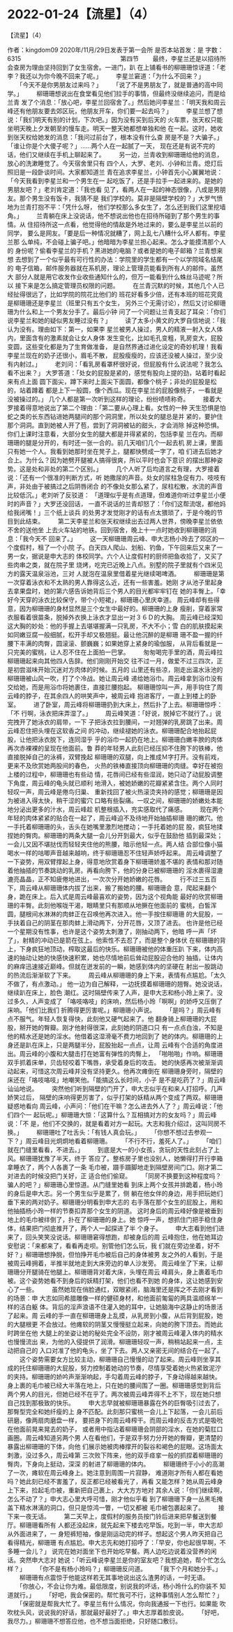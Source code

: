 # 2022-01-24【流星】（4）



【流星】（4）



 作者：kingdom09 2020年/11月/29日发表于第一会所 是否本站首发：是 字数：6315
 　　　　　　　　　　　　　　　　第四节
 　　最终，李星兰还是以招待所会查房为理由坚持回到了女生宿舍。一进门，趴 在上铺看书的柳珊珊惊讶道：「老李？我还以为你今晚不回来了呢。」
 　　李星兰窘道：「为什么不回来？」
 　　「今天不是你男朋友过来吗？」
 　　「说了不是男朋友了，就是普通的高中同学。」
 　　柳珊珊想说出在食堂看见他们拉手的事情，但最终没继续追问，而是给兰青 发了个消息：「放心吧，李星兰回宿舍了。」然后她问李星兰：「明天我和周云 峰还有他朋友要去郊区玩，他朋友开车，你们要一起去吗？」
 　　李星兰想了想说：「我们明天有别的计划，下次吧。」因为没有买到后天的 火车票，张天权只能坐明天晚上夕发朝至的慢车走。明天一整天她都想单独和他 在一起。这时，她收到张天权给她发的消息：「我问过前台了，根本没有什么查 房是不是？大骗子。」「谁让你是个大傻子呢？」……两个人在一起腻了一天， 现在还是有说不完的话，他们又继续在手机上聊起来了。
 　　另一边，兰青收到柳珊珊给他的消息，放心的洗漱睡觉了。今天宿舍里只有 四个人，大罗、老刘、小钟和兰青。熄灯后照旧是一段卧谈时间。大家都知道兰 青在追求李星兰，小钟首先小心翼翼地说：「今天我看到李星兰和一个男生在一 起吃饭了，还是手拉手一起进来的。是她的男朋友吧？」老刘肯定道：「我也看 见了，看两人在一起的神态很像，八成是男朋友。那个男生没有饭卡，我猜不是 我们学校的。莫非是隔壁学校的？」大罗气愤地为兰青打抱不平：「凭什么呀， 他们学校那么多女生了，怎么还到我们这里挖墙角。」
 　　兰青躺在床上没说话，他不想说出他也在招待所碰到了那个男生的事情。从 住招待所这一点看，他觉得他的情敌是外地过来的，要么是李星兰以前的同学， 要么是网友。「要是后一种情况就糟了，网上乱七八糟什么坏人都有。李星兰那 么单纯，不会碰上骗子吧。」他暗暗为李星兰担心起来。怎么才能摸清那个人的 身份呢？偷看李星兰的手机？黑进她的电脑？或者是她的电子邮箱？兰青想来想 去想到了一个似乎最有可行性的办法：学院里的学生都有一个以学院域名结尾的 电子信箱，邮件服务器就在系机房，理论上管理员能看到所有人的邮件。虽然大 部分人就是用它收发作业收些通知什么的，但万一能看到什么蛛丝马迹呢？所以 接下来是怎么搞定管理员权限的问题。
 　　在兰青沉默的时候，其他几个人已经扯得很远了，比如学院的院花比他们的 班花好看多少倍，还有本班的班花究竟是柳珊珊还是李星兰（班里只有五个女生， 另外三个无需讨论），然后又讨论柳珊珊为什么和上一个男友分手了。最后小钟 问了一个问题让兰青支起了耳朵：「你们说李星兰和她的疑似男友睡过没有？」
 　　读了太多小黄文的大罗自信地说：「我认为没有。理由如下：第一，如果李 星兰被男人操过，男人的精液一射入女人体内，里面含有的激素就会让女人身体 发生变化，比如毛孔变粗，乳房变大，屁股变圆，这些变化都是为了生育做准备， 是自然界通过进化设定的奇妙机理！我看李星兰现在的奶子还很小，眉毛不散， 屁股瘦瘦的，应该还没被人操过，至少没有内射过。」
 　　老刘问：「看乳房看罩杯很好说，但屁股有什么说法呢？我怎么看不出来？」 大罗答道：「处女的屁股是紧的，感觉有股向上提的劲，站着时看起来有点上面 圆下面尖，蹲下来时上面尖下面圆，都像个桃子；非处的屁股是松的，站着蹲着 都是上下一般圆，像个西瓜。现在李星兰的屁股像桃子，一看就是没被操过的。」 几个人都是第一次听到这样的理论，纷纷啧啧称奇。
 　　接着大罗接着得意地说出了第二个理由：「第二要从心理上看。女性的一种 天生恐惧是怕蛇之类的长东西钻进她两腿间的那个洞洞里，所以处女的腿总是并 紧的，要护住那个洞洞。直到她被人开了苞，尝到了洞洞被钻的甜头，才会消除 掉这种恐惧。你们上课时注意看，大部分女生的腿大都是并得紧紧的，包括李星 兰在内。而柳珊珊的腿是分开的，有时还一张一合的。前几天咱们几个一起去机 房上课，里面只有她一个人。我看到她那时坐在凳子上，腿都快劈成一字了，咱 们进去后她才合上。为什么？因为她劈开腿被人搞得很爽，所以平时也会下意识 的摆出那种姿势。这是处和非处的第二个区别。」
 　　几个人听了后均道言之有理，大罗接着说：「还有一个很准的判断方式，听 她撒尿的声音。处女的尿柱急促有力、吱吱有声，非处由于被搞过之后阴唇闭合 的不像处女那么紧了，尿柱松散，水流的声音比较低沉。」老刘听了反驳道： 「道理似乎是有点道理，但难道你听过李星兰小便时的声音？」大罗还没回话， 一直不说话的兰青却怒了：「你们这帮流氓，都他妈给我闭嘴！」三个纸上谈兵 的处男才发觉刚才的话有点太猥琐了，于是今晚的节目到此结束。
 　　第二天李星兰和张天权继续出去过两人世界，傍晚李星兰依依不舍的送他坐 上去火车站的地铁。回到宿舍，晚上十一点时她收到柳珊珊的消息：「我今天不 回来了。」
 　　这一天柳珊珊周云峰、申大志杨小玲去了郊区的一个度假村，租了一个小院 子。白天四人爬山、划船、钓鱼，下午回来后又来了一男一女，据说是申大志的 体校同学。六个人让度假村的厨师把鱼收拾了，又买了些肉串之类，就在院子里 烧烤，吃完已近晚上八点。别墅的院子里就有个四米见方的露天温泉浴池，三对 人就泡在温泉里借着星光继续喝啤酒。
 　　柳珊珊是第一次穿着泳衣和不太熟的男人靠得这么近，还有一些害羞。她刚 才从池子里起身去拿果盘时，她的第六感告诉她背后三个男人的目光都牢牢钉在 她的丰臀上。「幸好今天穿的泳衣比较保守，带个小短裙」，柳珊珊心里庆幸道。 周云峰却有些得意，因为柳珊珊的身材显然是三个女生中最好的。柳珊珊的上身 瘦削，穿着家常衣服看着很苗条，脱掉外衣换上泳衣才显出一对３６Ｄ的大胸。 周云峰已经深知这大胸的妙处：他的手握上去堪堪握满一只乳房，不大不小；雪 白的肌肤摸起来如同嫩豆腐一般细腻，松开手却又极翘挺。最让他沉醉的是柳珊 珊不盈一握的纤腰下丰满的肉臀，圆滚滚、颤巍巍；如果她穿上紧身的瑜伽服， 从背后看就是一只完美的蜜桃，让人忍不住在上面拍一巴掌。
 　　匆匆喝完手里的酒，周云峰拉柳珊珊起来向其他四人告辞。他们刚刚开始交 往不过一月，做爱不过三四次，正是初尝滋味开始沉迷对方肉体的时候。五月的 山里还有些凉，刚走出温水泳池的柳珊珊被山风一吹，打了个冷战。她让周云峰 递给她浴巾。周云峰拿到浴巾没有交给她，而是用浴巾将她裹住，直接拦腰抱起。 柳珊珊惊叫一声，用手钩住了周云峰的脖子，在其余四人的哄笑声中，被周云峰 抱进客厅，一直上到楼上的卧室。
 　　进了卧室，周云峰将柳珊珊扔到大床上，然后扑了上去。柳珊珊惊呼：「不 行啊，泳衣把床弄湿了。」
 　　周云峰笑道：「好说，脱掉它不就行了。」说完拽开了她泳衣的肩带，一下 子把泳衣拉到腰间，一对翘弹的乳房跳了出来。周云峰忍住把头埋在这软香之间 的冲动，继续褪她的泳衣。柳珊珊配合地抬起屁股，让他把泳衣脱下，连同湿乎 乎的浴巾一起扔在地上。柳珊珊白嫩丰腴的肉体再次赤裸裸的呈现在他面前。鲁 莽的年轻男人此刻已经压抑不住胯下的铁棒，他直接脱掉自己的泳裤，双臂挽起 柳珊珊的双腿，向上推成Ｍ字打开。没有前戏，更来不及欣赏她两股间的春色， 火热的铁棒直接顶向柳珊珊的肉缝。幸好在被抱上楼的过程中，柳珊珊也有些动 情，花唇间已经有些湿润，她只动了动屁股调整下角度，周云峰的龟头就已顺利 地滑入，被她娇嫩的花瓣紧紧含住。两个人同时轻叹一声，周云峰是倦鸟归巢、 重新找回了被火热滚烫夹持的感觉；柳珊珊是因为被进入得太快，稍干涩的蜜穴 口略有些裂痛。一叹之间，柳珊珊的娇嫩处本能地分泌出更多的汁水，周云峰趁 机整根插入，充实感取代了痛感。
 　　现在两个年轻的肉体紧紧的贴合在一起了，周云峰迫不及待地开始抽插柳珊 珊的嫩穴。他一手托着柳珊珊的头，舌头在她嘴里激烈地搅动；一手托着她的屁 股，疯狂地揉捏她的臀肉。柳珊珊的两条大腿一会儿分开到最大，似乎在鼓励他 插到最深处；一会儿又因不堪挞伐而轻轻夹住他的熊腰，暗示他轻一点。两人结 合部位像小猫喝水一样的咕唧声音越来越响，终于柳珊珊忍不住轻声娇呼起来。 周云峰调整了一下姿势，用双臂撑起上身，得意地欣赏着身下柳珊珊娇羞不堪的 表情和那对随着他抽插的节奏跳动的乳房。再看向胯下，他的分身已被柳珊珊的 淫水裹得湿漉漉亮晶晶，正不知疲倦地进出，一次次分开她娇嫩的花唇。
 　　行不过三五百下，周云峰从柳珊珊体内拔了出来，搬了搬她的腰。柳珊珊会 意，爬起来翻个身，跪在床上。后入式是周云峰最喜欢的姿势，因为这个视角能 最好的欣赏柳珊珊的丰臀。此刻他喉咙干渴，眼睛里只有那顺从地撅在他面前的 蜜桃，白皙浑圆，腿根间水淋淋的肉蚌正在召唤他再次进入。他一手按住柳珊珊 的大屁股，一手扶着自己的阴茎在那肉蚌上滑动两下，分开花唇，又顶了进去。 也许是他已经一个星期没有性事，也许是这个姿势太刺激了，刚抽动两下，他暗 呼一声「坏了」，射精的冲动已是箭在弦上。他索性不去忍了，而是整个身体伏 在柳珊珊的背上，下身疯狂地顶动，榨取这最后的快乐。柳珊珊被他的体重压趴 下来，体内高速的抽动让她的快感快速积累，她也尽情地前后耸动屁股迎合他的 抽插，让体内的麻痒迅速接近巅峰。但就在迸发前的一瞬，她感到体内的坚硬在 射出一股跳动的热流后渐渐软了下来。
 　　周云峰从柳珊珊的身上下来，表情有点尴尬。「太久不做了，有点激动。」 他一边为自己解释，一边抚摸着柳珊珊的翘臀。她没说话，继续趴在床上，脸色 潮红。这时隔壁传来了人声，是申大志和杨小玲上来了。没过多久，人声变成了 「咯吱咯吱」的床响，然后杨小玲「啊啊」的娇呼又压倒了床响。「他们比我们 折腾得更厉害呢。」柳珊珊小声说。
 　　「是吗？」周云峰有点不服气。年轻人恢复得快，此刻他又硬气起来了。他 翻身骑上柳珊珊的大屁股，掰开她的臀瓣。刚才他射得很深，此刻她的阴道口只 有一点点白浊，不知是他的精水还是她的淫水。他借着这湿滑毫不费力地回到了 她的体内。柳珊珊的上身还是趴在床上，只是两腿半分，屁股抬起一点点，让周 云峰有个合适的角度进出。周云峰的小腹和大腿击打在她富有弹性的肉臀上， 「啪啪啪」作响。柳珊珊双手抓着床单，贝齿轻咬着下嘴唇，承受着身后的攻击。 她的快感再次被渐渐调动起来，可惜这次周云峰并没有坚持更久。他再次瘫倒在 柳珊珊身旁时，隔壁的床还在「咯吱咯吱」地嘲笑他。「能搞这么长时间，小子 是不是吃药了？」周云峰讪讪地说。
 　　突然他们听到隔壁的门开了，申大志似乎在和来人打招呼。几声娇笑过后， 隔壁的床响得更厉害了，似乎打架的妖精从两个变成了两双。柳珊珊疑惑地看向 周云峰，小声问：「他们在干嘛？怎么进去外人了？」周云峰说：「他们四个一 起玩呢。」柳珊珊大惊：「这算什么？互相搞对方的女友吗？」周云峰说：「不 是，他们不交换的，就是看着对方一起玩。大志和我介绍过，这叫同房不换。」
 　　柳珊珊吐了吐舌头：「有钱人真会玩。」
 　　「你想不想过去参观一下？」周云峰目光炯炯地看着柳珊珊。
 　　「不行不行，羞死人了。」
 　　「咱们就在门缝里看看，不进去。」
 　　到底是大一的小女孩，贪玩的天性此刻占了上风。柳珊珊犹豫了半天，终于 答应了。整栋房子里也没别人，她懒得打开行李箱拿睡衣了，两个人各裹了一条 毛巾被，蹑手蹑脚地走到隔壁房间门口。刚才第二对进去的时候没把门关好，正 适合他们偷窥。
 　　「同房不换要到这种程度吗？骗人的吧？」柳珊珊心里惊道。从门缝里她看 到床上两个女孩并排跪着，杨小玲的身后是申大志。另一个男生似乎是累了，侧 躺在他女伴的身边，用手把玩她们垂下来的两对奶子。柳珊珊分明看到申大志的 右手落在那个女生的屁股上，用和他抽插杨小玲一样的节奏扣弄那个女生的阴道。 这时身后的周云峰好像是被垂到地上的毛巾被绊倒了，扑在了柳珊珊的身上。她 惊呼一声，想抓住门把手稳住身体，结果把门彻底推开了，两个人一起探进了半 个身子。
 　　申大志看到他们进来了，回头笑笑没说话。柳珊珊窘得想跑，却被身后的周 云峰抱住，他在她耳边安慰说：「来都来了，看看再走呗。别管他们怎么玩，我 们就在旁边坐着，好不好？」柳珊珊想挣脱，但怕挣开毛巾被后自己的身体被男 友之外的人看到，于是被周云峰拥着，半推半就地走到大床旁边的单人沙发旁。 周云峰坐了下来，让柳珊珊分开腿骑在他腿上。柳珊珊背对着大床，头埋在周云 峰肩头，身上裹着毛巾被。这个姿势她看不到身后的妖精打架，他们也看不到她 的身体，这让她感到安心了一些。
 　　虽然她现在俏脸通红，双眼紧闭，脑海里还是挥之不去刚才看到的场景：申 大志如同希腊雕像一样的健硕身材，和他面前匍匐的两具温顺绵羊一样的洁白躯 体。背后的淫声浪语不住灌入她的耳中，让她脑海中这静止的场景活了起来。周 云峰的手一直在柳珊珊身上乱摸，从乳房到小腹，从后背到屁股，她的大腿根更 不会放过。他瘫软的阴茎又慢慢挺立起来，向她的胯下顶去。而她此时跨坐在他 大腿上的坐姿让她的秘处完全不设防，刚才被周云峰灌入体内的精水也慢慢流出 来，为他的入侵提供了润滑。柳珊珊轻叹一声，稍稍站起来一点，主动把自己的 入口对准了他的龟头，坐了下去。两人又亲密无间的结合在一起了。
 　　这个姿势需要女方比较主动，柳珊珊自己慢慢的动了起来。周云峰则坐享其 成的托住柳珊珊的大屁股，努力控制着她动的节奏，尽情享受着她火热紧致泥泞 的夹持。柳珊珊的娇吟声渐渐响起，手勾着周云峰的脖子，下身动得越来越快。 身上裹的毛巾被已经大半落在地上，只在她的腰间围了一圈。柳珊珊感觉到背后 两个男人的目光，但她已经不在乎了。两次被周云峰弄得不上不下，现在她只想 自己找到那极致的快乐。
 　　申大志早就被柳珊珊暴露在外的巨臀吸引过去了，那臀型完全和她纤瘦的上 身不匹配。此刻那只蜜桃一会儿上下起落，一会儿前后研磨，像两扇肉磨盘一样， 要把身下的周云峰榨干。而周云峰的反击方式是吸吮在他面前晃来晃去的奶子， 或者用中指沾着柳珊珊会阴部的淫水，在她的菊肛口画圈。周云峰知道另两个男 人在看他们，于是双手努力分开她的臀瓣，更清楚的暴露出柳珊珊的下体，向他 们展示她被肉棒撑开的裂谷和褐色的屁眼。这场面太刺激，没过多久，周云峰第 三次败下阵来，他的双手痉挛一般的抓捏着柳珊珊的臀肉，下身向上挺动，深深 的射进了柳珊珊的体内。
 　　柳珊珊终于小小的高潮了一次，瘫软在周云峰身上。她注意到周围一片寂静， 难道刚才所有人都在看她吗？她此刻已经不害羞了，反正都已经被看光了，再看 又能怎样？她从周云峰身上下来，捡起毛巾被，重新把自己裹上，大大方方地对 其余人说：「你们继续啊，怎么不动了？」申大志心里大呼可惜，刚才他似乎看 到了柳珊珊下身一丛黑毛掩盖下精水淋漓的洞口，但只是惊鸿一瞥，一切又都被 毛巾被包裹起来了。
 　　接下来一夜无话。
 　　第二天早上，度假村的服务员按门铃后进来把早餐送到餐厅。柳珊珊看所有 人都还没起床，就先起来下楼去吃早饭。吃到一半，申大志却从外面进来了，一 身短裤短袖，像是刚运动完的样子。想起这个男人昨天把自己看得精光，柳珊珊 有点尴尬。申大志先和她打招呼了：「早安，你也起很早啊，不多睡一会儿？」 说完在她对面坐下也开始吃早餐。两人边吃边说着没营养的闲话。突然申大志对 她说：「听云峰说李星兰是你的室友吧？我想追她，帮个忙怎么样？」
 　　「你不是有杨小玲吗？」柳珊珊反问道。
 　　「我下个月和她分手。」
 　　柳珊珊有点震惊于他能这样若无其事地说出这么渣男的话，一时无语。
 　　「你放心，不会让你为难。最低限度，别说我的坏话，杨小玲什么的你装不 知道就行。」
 　　「好吧，我会保密的。帮忙我可不行，这种事情别人怎么帮忙？」
 　　「保密就是帮我大忙了。李星兰有什么情况，你向我通报一下也行。如果能 吹吹枕头风，说说我的好话，那就最好最好了。」申大志厚着脸皮说。
 　　「好吧，我尽力。」柳珊珊不想答应他，也不想当面拒绝，只好随口敷衍。



